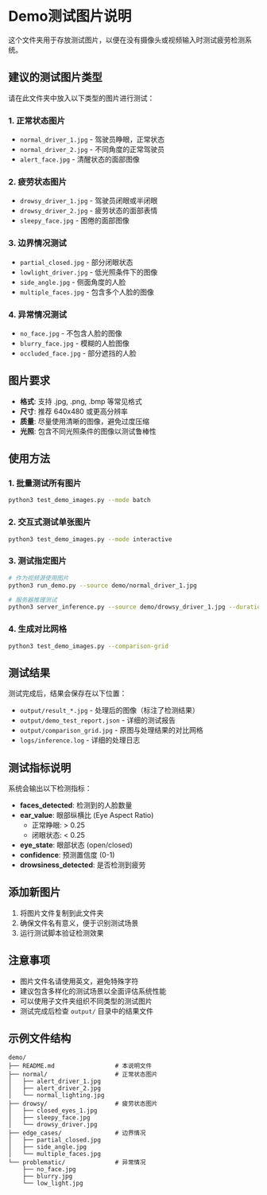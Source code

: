 # Demo测试图片说明

这个文件夹用于存放测试图片，以便在没有摄像头或视频输入时测试疲劳检测系统。

## 建议的测试图片类型

请在此文件夹中放入以下类型的图片进行测试：

### 1. 正常状态图片
- `normal_driver_1.jpg` - 驾驶员睁眼，正常状态
- `normal_driver_2.jpg` - 不同角度的正常驾驶员
- `alert_face.jpg` - 清醒状态的面部图像

### 2. 疲劳状态图片  
- `drowsy_driver_1.jpg` - 驾驶员闭眼或半闭眼
- `drowsy_driver_2.jpg` - 疲劳状态的面部表情
- `sleepy_face.jpg` - 困倦的面部图像

### 3. 边界情况测试
- `partial_closed.jpg` - 部分闭眼状态
- `lowlight_driver.jpg` - 低光照条件下的图像
- `side_angle.jpg` - 侧面角度的人脸
- `multiple_faces.jpg` - 包含多个人脸的图像

### 4. 异常情况测试
- `no_face.jpg` - 不包含人脸的图像
- `blurry_face.jpg` - 模糊的人脸图像
- `occluded_face.jpg` - 部分遮挡的人脸

## 图片要求

- **格式**: 支持 .jpg, .png, .bmp 等常见格式
- **尺寸**: 推荐 640x480 或更高分辨率
- **质量**: 尽量使用清晰的图像，避免过度压缩
- **光照**: 包含不同光照条件的图像以测试鲁棒性

## 使用方法

### 1. 批量测试所有图片
```bash
python3 test_demo_images.py --mode batch
```

### 2. 交互式测试单张图片
```bash
python3 test_demo_images.py --mode interactive
```

### 3. 测试指定图片
```bash
# 作为视频源使用图片
python3 run_demo.py --source demo/normal_driver_1.jpg

# 服务器推理测试
python3 server_inference.py --source demo/drowsy_driver_1.jpg --duration 10
```

### 4. 生成对比网格
```bash
python3 test_demo_images.py --comparison-grid
```

## 测试结果

测试完成后，结果会保存在以下位置：

- `output/result_*.jpg` - 处理后的图像（标注了检测结果）
- `output/demo_test_report.json` - 详细的测试报告
- `output/comparison_grid.jpg` - 原图与处理结果的对比网格
- `logs/inference.log` - 详细的处理日志

## 测试指标说明

系统会输出以下检测指标：

- **faces_detected**: 检测到的人脸数量
- **ear_value**: 眼部纵横比 (Eye Aspect Ratio)
  - 正常睁眼: > 0.25
  - 闭眼状态: < 0.25
- **eye_state**: 眼部状态 (open/closed)
- **confidence**: 预测置信度 (0-1)
- **drowsiness_detected**: 是否检测到疲劳

## 添加新图片

1. 将图片文件复制到此文件夹
2. 确保文件名有意义，便于识别测试场景
3. 运行测试脚本验证检测效果

## 注意事项

- 图片文件名请使用英文，避免特殊字符
- 建议包含多样化的测试场景以全面评估系统性能
- 可以使用子文件夹组织不同类型的测试图片
- 测试完成后检查 `output/` 目录中的结果文件

## 示例文件结构

```
demo/
├── README.md                 # 本说明文件
├── normal/                   # 正常状态图片
│   ├── alert_driver_1.jpg
│   ├── alert_driver_2.jpg
│   └── normal_lighting.jpg
├── drowsy/                   # 疲劳状态图片
│   ├── closed_eyes_1.jpg
│   ├── sleepy_face.jpg
│   └── drowsy_driver.jpg
├── edge_cases/               # 边界情况
│   ├── partial_closed.jpg
│   ├── side_angle.jpg
│   └── multiple_faces.jpg
└── problematic/              # 异常情况
    ├── no_face.jpg
    ├── blurry.jpg
    └── low_light.jpg
```
